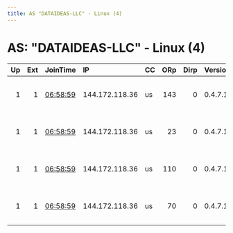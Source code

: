 ```yaml
---
title: AS "DATAIDEAS-LLC" - Linux (4)
---
```


# AS: "DATAIDEAS-LLC" - Linux (4)

|   Up |   Ext | JoinTime                                                                                              | IP             | CC   |   ORp |   Dirp | Version   | Contact                      | Nickname      |   eFamMembers |
|-----:|------:|:------------------------------------------------------------------------------------------------------|:---------------|:-----|------:|-------:|:----------|:-----------------------------|:--------------|--------------:|
|    1 |     1 | [06:58:59](https://nusenu.github.io/OrNetStats/w/relay/37D585BD5BFAE567FA835569B7FA47FA01570C79.html) | 144.172.118.36 | us   |   143 |      0 | 0.4.7.13  | Neel Chauhan &lt;neel AT nee | NeelTorExitC1 |            14 |
|    1 |     1 | [06:58:59](https://nusenu.github.io/OrNetStats/w/relay/55A8681C793A82B10680B383447180C72DFA1C8B.html) | 144.172.118.36 | us   |    23 |      0 | 0.4.7.13  | Neel Chauhan &lt;neel AT nee | NeelTorExitC4 |            14 |
|    1 |     1 | [06:58:59](https://nusenu.github.io/OrNetStats/w/relay/9574390A7E1499E9CD85EDD2925E1E1A1E23EC32.html) | 144.172.118.36 | us   |   110 |      0 | 0.4.7.13  | Neel Chauhan &lt;neel AT nee | NeelTorExitC2 |            14 |
|    1 |     1 | [06:58:59](https://nusenu.github.io/OrNetStats/w/relay/D7E557768A6B1D3C6EAA515BDE8034B67855A78A.html) | 144.172.118.36 | us   |    70 |      0 | 0.4.7.13  | Neel Chauhan &lt;neel AT nee | NeelTorExitC3 |            14 |
